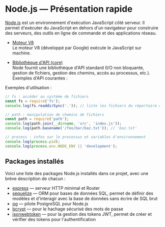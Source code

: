 # Node.js — Présentation rapide

[Node.js](https://nodejs.org/) est un environnement d'exécution JavaScript côté serveur. Il permet d'exécuter du JavaScript en dehors d'un navigateur pour construire des serveurs, des outils en ligne de commande et des applications réseau.

- [Moteur V8](https://v8.dev/)  
  Le moteur V8 (développé par Google) exécute le JavaScript sur machine.

- [Bibliothèque d'API (core)](https://nodejs.org/api/)  
  Node fournit une bibliothèque d'API standard (I/O non bloquante, gestion de fichiers, gestion des chemins, accès au processus, etc.). Exemples d'API courantes :

Exemples d'utilisation :

```js
// fs : accéder au système de fichiers
const fs = require('fs');
console.log(fs.readdirSync('.')); // liste les fichiers du répertoire courant

// path : manipulation de chemins de fichiers
const path = require('path');
console.log(path.join(__dirname, 'src', 'index.js'));
console.log(path.basename('/foo/bar/baz.txt')); // 'baz.txt'

// process : infos sur le processus et variables d'environnement
console.log(process.pid);
console.log(process.env.NODE_ENV || 'development');
```

## Packages installés
Voici une liste des packages Node.js installés dans ce projet, avec une brève description de chacun :

  - [express](https://expressjs.com/) — serveur HTTP minimal et Router
  - [sequelize](https://sequelize.org/) — ORM pour bases de données SQL, permet de définir des modèles et d'interagir avec la base de données sans écrire de SQL brut
  - [pg](https://node-postgres.com/) — pilote PostgreSQL pour Node.js
  - [bcrypt](https://www.npmjs.com/package/bcrypt) — pour le hachage sécurisé des mots de passe
  - [jsonwebtoken](https://github.com/auth0/node-jsonwebtoken) — pour la gestion des tokens JWT, permet de créer et vérifier des tokens pour l'authentification

